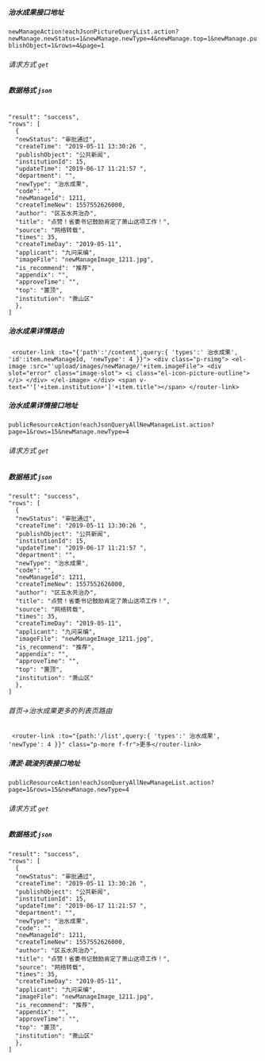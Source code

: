 ##### 治水成果接口地址 
`newManageAction!eachJsonPictureQueryList.action?newManage.newStatus=1&newManage.newType=4&newManage.top=1&newManage.publishObject=1&rows=4&page=1`

###### 请求方式 `get`

##### 数据格式  `json`

```

"result": "success",
"rows": [
  {
  "newStatus": "审批通过",
  "createTime": "2019-05-11 13:30:26 ",
  "publishObject": "公共新闻",
  "institutionId": 15,
  "updateTime": "2019-06-17 11:21:57 ",
  "department": "",
  "newType": "治水成果",
  "code": "",
  "newManageId": 1211,
  "createTimeNew": 1557552626000,
  "author": "区五水共治办",
  "title": "点赞！省委书记鼓励肯定了萧山这项工作！",
  "source": "网络转载",
  "times": 35,
  "createTimeDay": "2019-05-11",
  "applicant": "九问采编",
  "imageFile": "newManageImage_1211.jpg",
  "is_recommend": "推荐",
  "appendix": "",
  "approveTime": "",
  "top": "置顶",
  "institution": "萧山区"
  },
]

```    
 

##### 治水成果详情路由
 ` 
 <router-link :to="{'path':'/content',query:{ 'types':' 治水成果', 'id':item.newManageId, 'newType': 4 }}">
    <div class="p-rsimg">
      <el-image :src="'upload/images/newManage/'+item.imageFile">
        <div slot="error"
            class="image-slot">
          <i class="el-icon-picture-outline"></i>
        </div>
      </el-image>
    </div>
    <span v-text="'['+item.institution+']'+item.title"></span>
</router-link>
 `

##### 治水成果详情接口地址  
`publicResourceAction!eachJsonQueryAllNewManageList.action?page=1&rows=15&newManage.newType=4`

###### 请求方式  `get`

##### 数据格式   `json`

```
"result": "success",
"rows": [
  {
  "newStatus": "审批通过",
  "createTime": "2019-05-11 13:30:26 ",
  "publishObject": "公共新闻",
  "institutionId": 15,
  "updateTime": "2019-06-17 11:21:57 ",
  "department": "",
  "newType": "治水成果",
  "code": "",
  "newManageId": 1211,
  "createTimeNew": 1557552626000,
  "author": "区五水共治办",
  "title": "点赞！省委书记鼓励肯定了萧山这项工作！",
  "source": "网络转载",
  "times": 35,
  "createTimeDay": "2019-05-11",
  "applicant": "九问采编",
  "imageFile": "newManageImage_1211.jpg",
  "is_recommend": "推荐",
  "appendix": "",
  "approveTime": "",
  "top": "置顶",
  "institution": "萧山区"
  },
]
```    
###### 首页->治水成果更多的列表页路由
```
 <router-link :to="{path:'/list',query:{ 'types':' 治水成果', 'newType': 4 }}" class="p-more f-fr">更多</router-link>
```
##### 清淤·疏浚列表接口地址  
`publicResourceAction!eachJsonQueryAllNewManageList.action?page=1&rows=15&newManage.newType=4`

###### 请求方式  `get`

##### 数据格式   `json`

```
"result": "success",
"rows": [
  {
  "newStatus": "审批通过",
  "createTime": "2019-05-11 13:30:26 ",
  "publishObject": "公共新闻",
  "institutionId": 15,
  "updateTime": "2019-06-17 11:21:57 ",
  "department": "",
  "newType": "治水成果",
  "code": "",
  "newManageId": 1211,
  "createTimeNew": 1557552626000,
  "author": "区五水共治办",
  "title": "点赞！省委书记鼓励肯定了萧山这项工作！",
  "source": "网络转载",
  "times": 35,
  "createTimeDay": "2019-05-11",
  "applicant": "九问采编",
  "imageFile": "newManageImage_1211.jpg",
  "is_recommend": "推荐",
  "appendix": "",
  "approveTime": "",
  "top": "置顶",
  "institution": "萧山区"
  },
]
```
